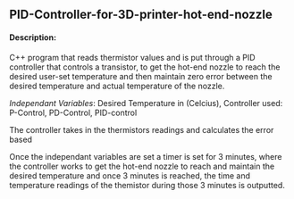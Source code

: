 ## PID-Controller-for-3D-printer-hot-end-nozzle
#### Description:
C++ program that reads thermistor values and is put through a PID controller that controls a transistor, to get the hot-end nozzle to reach the desired user-set temperature and then maintain zero error between the desired temperature and actual temperature of the nozzle.

_Independant Variables_: Desired Temperature in (Celcius), Controller used: P-Control, PD-Control, PID-control

The controller takes in the thermistors readings and calculates the error based 


Once the independant variables are set a timer is set for 3 minutes, where the controller works to get the hot-end nozzle to reach and maintain the desired temperature and once 3 minutes is reached, the time and temperature readings of the themistor during those 3 minutes is outputted. 

